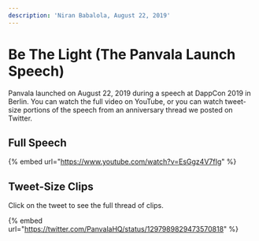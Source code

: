 ```yaml
---
description: 'Niran Babalola, August 22, 2019'
---
```


# Be The Light \(The Panvala Launch Speech\)

Panvala launched on August 22, 2019 during a speech at DappCon 2019 in Berlin. You can watch the full video on YouTube, or you can watch tweet-size portions of the speech from an anniversary thread we posted on Twitter.

## Full Speech

{% embed url="https://www.youtube.com/watch?v=EsGgz4V7fIg" %}

## Tweet-Size Clips

Click on the tweet to see the full thread of clips.

{% embed url="https://twitter.com/PanvalaHQ/status/1297989829473570818" %}



